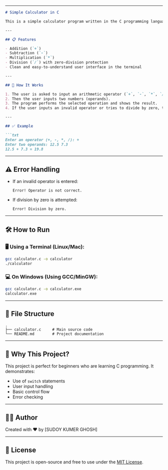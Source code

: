 

---

````markdown
# Simple Calculator in C

This is a simple calculator program written in the C programming language. It allows users to perform basic arithmetic operations like addition, subtraction, multiplication, and division between two numbers.

---

## 📋 Features

- Addition (`+`)
- Subtraction (`-`)
- Multiplication (`*`)
- Division (`/`) with zero-division protection
- Clean and easy-to-understand user interface in the terminal

---

## 🧠 How It Works

1. The user is asked to input an arithmetic operator (`+`, `-`, `*`, `/`).
2. Then the user inputs two numbers (operands).
3. The program performs the selected operation and shows the result.
4. If the user inputs an invalid operator or tries to divide by zero, the program displays an error message.

---

## ✅ Example

```txt
Enter an operator (+, -, *, /): +
Enter two operands: 12.5 7.3
12.5 + 7.3 = 19.8
````

---

## ⚠️ Error Handling

* If an invalid operator is entered:

  ```
  Error! Operator is not correct.
  ```

* If division by zero is attempted:

  ```
  Error! Division by zero.
  ```

---

## 🛠️ How to Run

### 🖥️ Using a Terminal (Linux/Mac):

```bash
gcc calculator.c -o calculator
./calculator
```

### 💻 On Windows (Using GCC/MinGW):

```bash
gcc calculator.c -o calculator.exe
calculator.exe
```

---

## 📁 File Structure

```
.
├── calculator.c     # Main source code
└── README.md        # Project documentation
```

---

## 🌟 Why This Project?

This project is perfect for beginners who are learning C programming. It demonstrates:

* Use of `switch` statements
* User input handling
* Basic control flow
* Error checking

---

## 🧑‍💻 Author

Created with ❤️ by \[SUDOY KUMER GHOSH]

---

## 📜 License

This project is open-source and free to use under the [MIT License](https://choosealicense.com/licenses/mit/).
